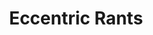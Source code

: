 ---
title: Eccentric Rants
type: channel
channel: eccentricrants
tags:
- breadtube
- america
- communism
url: '"eccentricrants"'
videos:
- bhTVp7XKqEI
- ct7DDWwgnr4
- kNgNtPgRrgs
- BoE_GPmcHOU
- 5oL3DcBbdWI
- eOFgCuhJJzs
- BFIHxoi26OY
- Pfa42-Hq9lw
- 1CFBKGt67Ag
- VjViY-JV7tc
- qLWW64nep-k
- Z2QHZBpRTr8
- DaodlwkX9mg
- 9fFWGsIQKd0
- 7fSwJGNe-NU
- Hr0bkQpmgnc
- DBl8iQ5m6LE
- 0mPwIsT37TQ
- -bdWDmNqDBs
- tUqjSJy6gA0
menu:
  main:
    parent: Channels
---